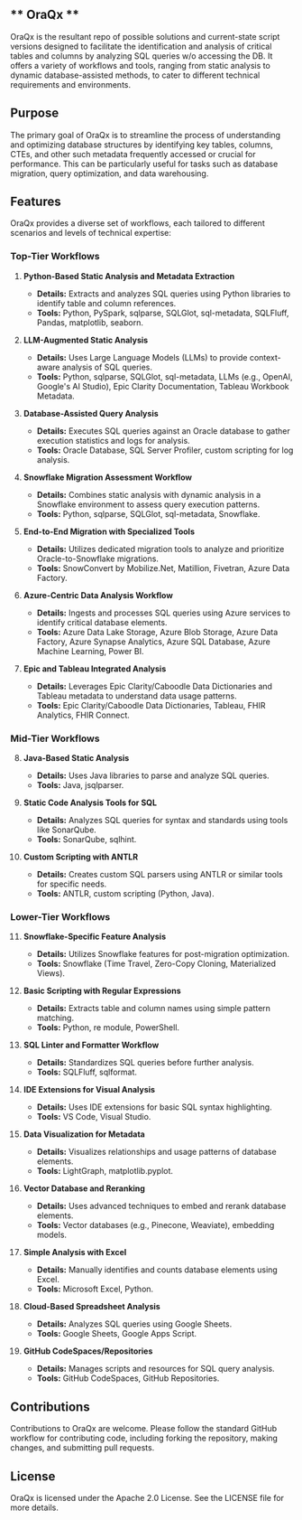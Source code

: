 ## ** OraQx **

OraQx is the resultant repo of possible solutions and current-state script versions designed to facilitate the identification and analysis of critical tables and columns by analyzing SQL queries w/o accessing the DB. It offers a variety of workflows and tools, ranging from static analysis to dynamic database-assisted methods, to cater to different technical requirements and environments.

## Purpose

The primary goal of OraQx is to streamline the process of understanding and optimizing database structures by identifying key tables, columns, CTEs, and other such metadata frequently accessed or crucial for performance. This can be particularly useful for tasks such as database migration, query optimization, and data warehousing.

## Features

OraQx provides a diverse set of workflows, each tailored to different scenarios and levels of technical expertise:

### Top-Tier Workflows

1. **Python-Based Static Analysis and Metadata Extraction**
   - **Details:** Extracts and analyzes SQL queries using Python libraries to identify table and column references.
   - **Tools:** Python, PySpark, sqlparse, SQLGlot, sql-metadata, SQLFluff, Pandas, matplotlib, seaborn.

2. **LLM-Augmented Static Analysis**
   - **Details:** Uses Large Language Models (LLMs) to provide context-aware analysis of SQL queries.
   - **Tools:** Python, sqlparse, SQLGlot, sql-metadata, LLMs (e.g., OpenAI, Google's AI Studio), Epic Clarity Documentation, Tableau Workbook Metadata.

3. **Database-Assisted Query Analysis**
   - **Details:** Executes SQL queries against an Oracle database to gather execution statistics and logs for analysis.
   - **Tools:** Oracle Database, SQL Server Profiler, custom scripting for log analysis.

4. **Snowflake Migration Assessment Workflow**
   - **Details:** Combines static analysis with dynamic analysis in a Snowflake environment to assess query execution patterns.
   - **Tools:** Python, sqlparse, SQLGlot, sql-metadata, Snowflake.

5. **End-to-End Migration with Specialized Tools**
   - **Details:** Utilizes dedicated migration tools to analyze and prioritize Oracle-to-Snowflake migrations.
   - **Tools:** SnowConvert by Mobilize.Net, Matillion, Fivetran, Azure Data Factory.

6. **Azure-Centric Data Analysis Workflow**
   - **Details:** Ingests and processes SQL queries using Azure services to identify critical database elements.
   - **Tools:** Azure Data Lake Storage, Azure Blob Storage, Azure Data Factory, Azure Synapse Analytics, Azure SQL Database, Azure Machine Learning, Power BI.

7. **Epic and Tableau Integrated Analysis**
   - **Details:** Leverages Epic Clarity/Caboodle Data Dictionaries and Tableau metadata to understand data usage patterns.
   - **Tools:** Epic Clarity/Caboodle Data Dictionaries, Tableau, FHIR Analytics, FHIR Connect.

### Mid-Tier Workflows

8. **Java-Based Static Analysis**
   - **Details:** Uses Java libraries to parse and analyze SQL queries.
   - **Tools:** Java, jsqlparser.

9. **Static Code Analysis Tools for SQL**
   - **Details:** Analyzes SQL queries for syntax and standards using tools like SonarQube.
   - **Tools:** SonarQube, sqlhint.

10. **Custom Scripting with ANTLR**
    - **Details:** Creates custom SQL parsers using ANTLR or similar tools for specific needs.
    - **Tools:** ANTLR, custom scripting (Python, Java).

### Lower-Tier Workflows

11. **Snowflake-Specific Feature Analysis**
    - **Details:** Utilizes Snowflake features for post-migration optimization.
    - **Tools:** Snowflake (Time Travel, Zero-Copy Cloning, Materialized Views).

12. **Basic Scripting with Regular Expressions**
    - **Details:** Extracts table and column names using simple pattern matching.
    - **Tools:** Python, re module, PowerShell.

13. **SQL Linter and Formatter Workflow**
    - **Details:** Standardizes SQL queries before further analysis.
    - **Tools:** SQLFluff, sqlformat.

14. **IDE Extensions for Visual Analysis**
    - **Details:** Uses IDE extensions for basic SQL syntax highlighting.
    - **Tools:** VS Code, Visual Studio.

15. **Data Visualization for Metadata**
    - **Details:** Visualizes relationships and usage patterns of database elements.
    - **Tools:** LightGraph, matplotlib.pyplot.

16. **Vector Database and Reranking**
    - **Details:** Uses advanced techniques to embed and rerank database elements.
    - **Tools:** Vector databases (e.g., Pinecone, Weaviate), embedding models.

17. **Simple Analysis with Excel**
    - **Details:** Manually identifies and counts database elements using Excel.
    - **Tools:** Microsoft Excel, Python.

18. **Cloud-Based Spreadsheet Analysis**
    - **Details:** Analyzes SQL queries using Google Sheets.
    - **Tools:** Google Sheets, Google Apps Script.

19. **GitHub CodeSpaces/Repositories**
    - **Details:** Manages scripts and resources for SQL query analysis.
    - **Tools:** GitHub CodeSpaces, GitHub Repositories.

## Contributions

Contributions to OraQx are welcome. Please follow the standard GitHub workflow for contributing code, including forking the repository, making changes, and submitting pull requests.

## License

OraQx is licensed under the Apache 2.0 License. See the LICENSE file for more details.
